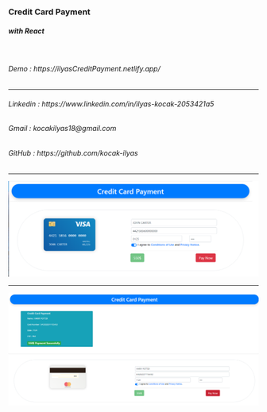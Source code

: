 <h3> Credit Card Payment </h3>
<h5>with React</h5>
<br/>
<h6>Demo                : https://ilyasCreditPayment.netlify.app/ </h6>
<hr/>
<h6>Linkedin            : https://www.linkedin.com/in/ilyas-kocak-2053421a5</h6>
<h6>Gmail               : kocakilyas18@gmail.com </h6>
<h6>GitHub              : https://github.com/kocak-ilyas</h6>
<hr/>
<img src="./src/image/visaCard.png" alt="website_image"/>
<hr/>
<img src="./src/image/paymentSuccesfuly.png" alt="website_image2"/>
